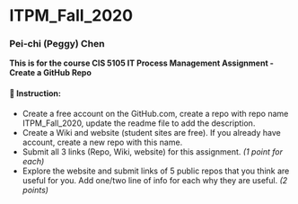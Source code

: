 # ITPM_Fall_2020

### Pei-chi (Peggy) Chen 

**This is for the course CIS 5105 IT Process Management Assignment - Create a GitHub Repo**

#### :memo: Instruction:
- Create a free account on the GitHub.com, create a repo with repo name ITPM_Fall_2020, update the readme file to add the description.
- Create a Wiki and website (student sites are free).  If you already have account, create a new repo with this name. 
- Submit all 3 links  (Repo, Wiki, website) for this assignment. *(1 point for each)*
- Explore the website and submit links of 5 public repos that you think are useful for you. Add one/two line of info for each why they are useful. *(2 points)*
